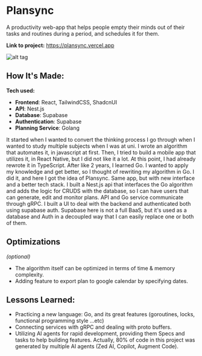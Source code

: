 # Plansync
A productivity web-app that helps people empty their minds out of their tasks and routines during a period, and schedules it for them.  

**Link to project:** https://plansync.vercel.app

![alt tag](http://placecorgi.com/1200/650)

## How It's Made:

**Tech used:**

- **Frontend**: React, TailwindCSS, ShadcnUI
- **API**: Nest.js
- **Database**: Supabase
- **Authentication**: Supabase
- **Planning Service**: Golang

It started when I wanted to convert the thinking process I go through when I wanted to study multiple subjects when I was at uni. I wrote an algorithm that automates it, in javascript at first. Then, I tried to build a mobile app that utilizes it, in React Native, but I did not like it a lot. At this point, I had already rewrote it in TypeScript. After like 2 years, I learned Go. I wanted to apply my knowledge and get better, so I thought of rewriting my algorithm in Go. I did it, and here I got the idea of Plansync. Same app, but with new interface and a better tech stack. I built a Nest.js api that interfaces the Go algorithm and adds the logic for CRUDS with the database, so I can have users that can generate, edit and monitor plans. API and Go service communicate through gRPC. I built a UI to deal with the backend and authenticated both using supabase auth. Supabase here is not a full BaaS, but it's used as a database and Auth in a decoupled way that I can easily replace one or both of them. 

## Optimizations
*(optional)*

- The algorithm itself can be optimized in terms of time & memory complexity.
- Adding feature to export plan to google calendar by specifying dates.

## Lessons Learned:

- Practicing a new language: Go, and its great features (goroutines, locks, functional programming style ...etc)
- Connecting services with gRPC and dealing with proto buffers.
- Utilizing AI agents for rapid development, providing them Specs and tasks to help building features.
Actually, 80% of code in this project was generated by multiple AI agents (Zed AI, Copilot, Augment Code).

